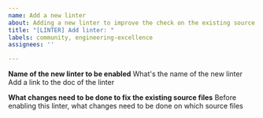 ```yaml
---
name: Add a new linter
about: Adding a new linter to improve the check on the existing source files
title: "[LINTER] Add linter: "
labels: community, engineering-excellence
assignees: ''

---
```


**Name of the new linter to be enabled**
What's the name of the new linter
Add a link to the doc of the linter

**What changes need to be done to fix the existing source files**
Before enabling this linter, what changes need to be done on which source files
